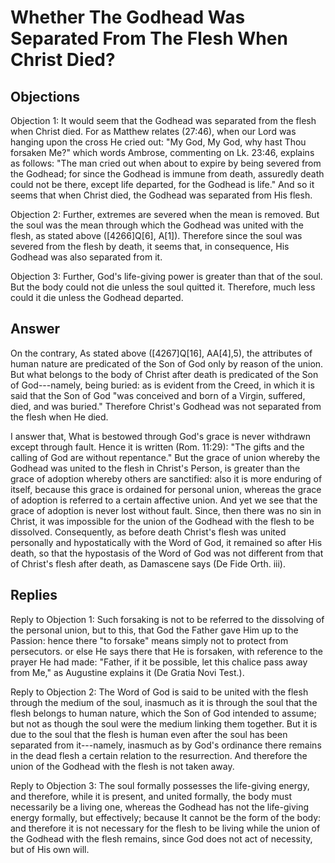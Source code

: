# Whether The Godhead Was Separated From The Flesh When Christ Died?

## Objections

Objection 1: It would seem that the Godhead was separated from the flesh when Christ died. For as Matthew relates (27:46), when our Lord was hanging upon the cross He cried out: "My God, My God, why hast Thou forsaken Me?" which words Ambrose, commenting on Lk. 23:46, explains as follows: "The man cried out when about to expire by being severed from the Godhead; for since the Godhead is immune from death, assuredly death could not be there, except life departed, for the Godhead is life." And so it seems that when Christ died, the Godhead was separated from His flesh.

Objection 2: Further, extremes are severed when the mean is removed. But the soul was the mean through which the Godhead was united with the flesh, as stated above ([4266]Q[6], A[1]). Therefore since the soul was severed from the flesh by death, it seems that, in consequence, His Godhead was also separated from it.

Objection 3: Further, God's life-giving power is greater than that of the soul. But the body could not die unless the soul quitted it. Therefore, much less could it die unless the Godhead departed.

## Answer

On the contrary, As stated above ([4267]Q[16], AA[4],5), the attributes of human nature are predicated of the Son of God only by reason of the union. But what belongs to the body of Christ after death is predicated of the Son of God---namely, being buried: as is evident from the Creed, in which it is said that the Son of God "was conceived and born of a Virgin, suffered, died, and was buried." Therefore Christ's Godhead was not separated from the flesh when He died.

I answer that, What is bestowed through God's grace is never withdrawn except through fault. Hence it is written (Rom. 11:29): "The gifts and the calling of God are without repentance." But the grace of union whereby the Godhead was united to the flesh in Christ's Person, is greater than the grace of adoption whereby others are sanctified: also it is more enduring of itself, because this grace is ordained for personal union, whereas the grace of adoption is referred to a certain affective union. And yet we see that the grace of adoption is never lost without fault. Since, then there was no sin in Christ, it was impossible for the union of the Godhead with the flesh to be dissolved. Consequently, as before death Christ's flesh was united personally and hypostatically with the Word of God, it remained so after His death, so that the hypostasis of the Word of God was not different from that of Christ's flesh after death, as Damascene says (De Fide Orth. iii).

## Replies

Reply to Objection 1: Such forsaking is not to be referred to the dissolving of the personal union, but to this, that God the Father gave Him up to the Passion: hence there "to forsake" means simply not to protect from persecutors. or else He says there that He is forsaken, with reference to the prayer He had made: "Father, if it be possible, let this chalice pass away from Me," as Augustine explains it (De Gratia Novi Test.).

Reply to Objection 2: The Word of God is said to be united with the flesh through the medium of the soul, inasmuch as it is through the soul that the flesh belongs to human nature, which the Son of God intended to assume; but not as though the soul were the medium linking them together. But it is due to the soul that the flesh is human even after the soul has been separated from it---namely, inasmuch as by God's ordinance there remains in the dead flesh a certain relation to the resurrection. And therefore the union of the Godhead with the flesh is not taken away.

Reply to Objection 3: The soul formally possesses the life-giving energy, and therefore, while it is present, and united formally, the body must necessarily be a living one, whereas the Godhead has not the life-giving energy formally, but effectively; because It cannot be the form of the body: and therefore it is not necessary for the flesh to be living while the union of the Godhead with the flesh remains, since God does not act of necessity, but of His own will.
